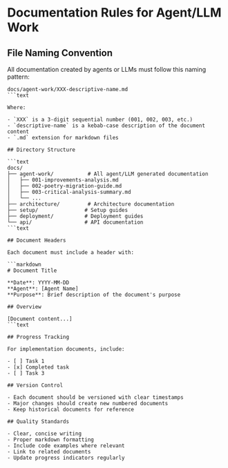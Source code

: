 # Documentation Rules for Agent/LLM Work

## File Naming Convention

All documentation created by agents or LLMs must follow this naming pattern:

````text
docs/agent-work/XXX-descriptive-name.md
```text

Where:

- `XXX` is a 3-digit sequential number (001, 002, 003, etc.)
- `descriptive-name` is a kebab-case description of the document content
- `.md` extension for markdown files

## Directory Structure

```text
docs/
├── agent-work/           # All agent/LLM generated documentation
│   ├── 001-improvements-analysis.md
│   ├── 002-poetry-migration-guide.md
│   ├── 003-critical-analysis-summary.md
│   └── ...
├── architecture/         # Architecture documentation
├── setup/               # Setup guides
├── deployment/          # Deployment guides
└── api/                 # API documentation
```text

## Document Headers

Each document must include a header with:

```markdown
# Document Title

**Date**: YYYY-MM-DD
**Agent**: [Agent Name]
**Purpose**: Brief description of the document's purpose

## Overview

[Document content...]
```text

## Progress Tracking

For implementation documents, include:

- [ ] Task 1
- [x] Completed task
- [ ] Task 3

## Version Control

- Each document should be versioned with clear timestamps
- Major changes should create new numbered documents
- Keep historical documents for reference

## Quality Standards

- Clear, concise writing
- Proper markdown formatting
- Include code examples where relevant
- Link to related documents
- Update progress indicators regularly
````
